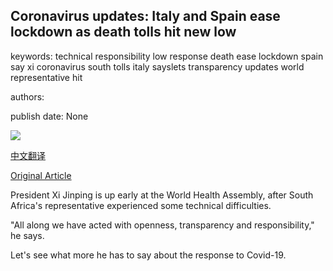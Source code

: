 ## Coronavirus updates: Italy and Spain ease lockdown as death tolls hit new low

keywords: technical responsibility low response death ease lockdown spain say xi coronavirus south tolls italy sayslets transparency updates world representative hit

authors: 

publish date: None

![](https://m.files.bbci.co.uk/modules/bbc-morph-news-waf-page-meta/4.1.2/bbc_news_logo.png)

[中文翻译](Coronavirus%20updates%3A%20Italy%20and%20Spain%20ease%20lockdown%20as%20death%20tolls%20hit%20new%20low_zh.md)

[Original Article](https://www.bbc.com/news/live/world-52702067)

President Xi Jinping is up early at the World Health Assembly, after South Africa's representative experienced some technical difficulties.

"All along we have acted with openness, transparency and responsibility," he says.

Let's see what more he has to say about the response to Covid-19.